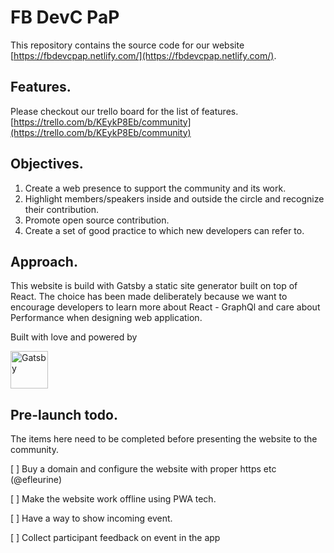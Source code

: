 # FB DevC PaP

This repository contains the source code for our  website [https://fbdevcpap.netlify.com/](https://fbdevcpap.netlify.com/).


## Features.

Please checkout our trello board for the list of features. [https://trello.com/b/KEykP8Eb/community](https://trello.com/b/KEykP8Eb/community)



## Objectives.

1. Create a web presence to support the community and its work.
2. Highlight members/speakers inside and outside the circle and recognize their contribution.
3. Promote open source contribution.
4. Create a set of good practice to which new developers can refer to.



## Approach.

This website is build with Gatsby a static site generator built on top of React. The choice has been made deliberately because
we want to encourage developers to learn more about React - GraphQl and care about Performance when designing web application.


Built with love and powered by

<div>
<p>
  <a href="https://www.gatsbyjs.org">
    <img alt="Gatsby" src="https://www.gatsbyjs.org/monogram.svg" width="60" />
  </a>
</p>
</div>


## Pre-launch todo.

The items here need to be completed before presenting the website to the community.


[ ] Buy a domain and configure the website with proper https etc (@efleurine)

[ ] Make the website work offline using PWA tech.

[ ] Have a way to show incoming event.

[ ] Collect participant feedback on event in the app